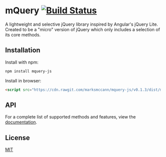mQuery  [![Build Status](https://travis-ci.org/marksmccann/mquery-js.svg?branch=master)](https://travis-ci.org/marksmccann/mquery-js)
==================================================

A lightweight and selective jQuery library inspired by Angular's jQuery Lite. Created to be a "micro" version of jQuery which only includes a selection of its core methods.

Installation
--------------------------------------

Install with npm:

```bash
npm install mquery-js
```

Install in browser:

```html
<script src="https://cdn.rawgit.com/marksmccann/mquery-js/v0.1.3/dist/mquery.min.js"></script>
```

API
--------------------------------------

For a complete list of supported methods and features, view the [documentation](http://www.markmccann.me/post/mquery/).


License
--------------------------------------

[MIT](LICENSE)

